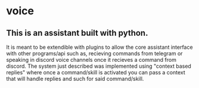 # voice
## This is an assistant built with python.
It is meant to be extendible with plugins to allow the core assistant interface with other programs/api such as, recieving commands from telegram or speaking in discord voice channels once it recieves a command from discord. The system just described was implemented using "context based replies" where once a command/skill is activated you can pass a context that will handle replies and such for said command/skill.
